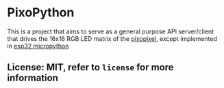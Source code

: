 # PixoPython

This is a project that aims to serve as a general purpose API server/client that drives the 16x16 RGB LED matrix of the [pixopixel](https://github.com/IdleHandsProject/pixopixel), except implemented in [esp32 micropython](https://github.com/micropython/micropython/tree/master/ports/esp32)

## License: MIT, refer to `license` for more information
